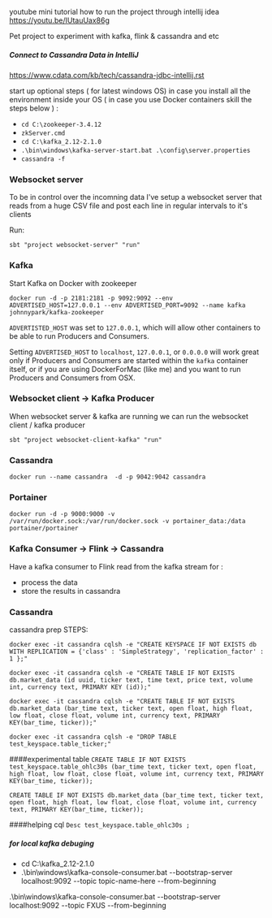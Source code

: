 youtube mini tutorial how to run the project through intellij idea https://youtu.be/IUtauUax86g

Pet project to experiment with kafka, flink & cassandra and etc 

##### Connect to Cassandra Data in IntelliJ
https://www.cdata.com/kb/tech/cassandra-jdbc-intellij.rst

 start up optional steps ( for latest windows OS) in case you install all the environment inside 
 your OS ( in case you use Docker containers skill the steps below ) : 
 - `cd C:\zookeeper-3.4.12`
 - `zkServer.cmd`
 - `cd C:\kafka_2.12-2.1.0`
 - `.\bin\windows\kafka-server-start.bat .\config\server.properties`
 - `cassandra -f`

### Websocket server

To be in control over the incomning data I've setup a websocket server that reads from a huge CSV file and post each line in regular intervals to it's clients

Run:

`sbt "project websocket-server" "run"`

### Kafka 

Start Kafka on Docker with zookeeper

`docker run -d -p 2181:2181 -p 9092:9092 --env ADVERTISED_HOST=127.0.0.1 --env ADVERTISED_PORT=9092 --name kafka johnnypark/kafka-zookeeper`

`ADVERTISTED_HOST` was set to `127.0.0.1`, which will allow other containers to be able to run Producers and Consumers.

Setting `ADVERTISED_HOST` to `localhost`, `127.0.0.1`, or `0.0.0.0` will work great only if Producers and Consumers are started within the `kafka` container itself, or if you are using DockerForMac (like me) and you want to run Producers and Consumers from OSX.


### Websocket client -> Kafka Producer

When websocket server & kafka are running we can run the websocket client / kafka producer


`sbt "project websocket-client-kafka" "run"`

### Cassandra

`docker run --name cassandra  -d -p 9042:9042 cassandra
`
### Portainer

`docker run -d -p 9000:9000 -v /var/run/docker.sock:/var/run/docker.sock -v portainer_data:/data portainer/portainer
`

### Kafka Consumer -> Flink -> Cassandra

Have a kafka consumer to Flink read from the kafka stream for :  
- process the data
- store the results in cassandra

### Cassandra 

 cassandra prep STEPS:
 
 `docker exec -it cassandra cqlsh -e "CREATE KEYSPACE IF NOT EXISTS db WITH
 REPLICATION = {'class' : 'SimpleStrategy', 'replication_factor' : 1 };"`
 
 `docker exec -it cassandra cqlsh -e "CREATE TABLE IF NOT EXISTS db.market_data (id uuid, ticker text, time text,
 price text, volume int, currency text, PRIMARY KEY (id));"`

 `docker exec -it cassandra cqlsh -e "CREATE TABLE IF NOT EXISTS  db.market_data (bar_time text, ticker text, open float, high float, low float, close float, volume int, currency text, PRIMARY KEY(bar_time, ticker));"`
 

 `docker exec -it cassandra cqlsh -e "DROP TABLE test_keyspace.table_ticker;"`


####experimental table 
 `CREATE TABLE IF NOT EXISTS test_keyspace.table_ohlc30s (bar_time text, ticker text, open float, 
 high float, low float, close float, volume int, currency text, PRIMARY KEY(bar_time, ticker));`
 
 `CREATE TABLE IF NOT EXISTS db.market_data (bar_time text, ticker text, open float, high float, low float, close float, volume int, currency text, PRIMARY KEY(bar_time, ticker));`

####helping cql 
`Desc test_keyspace.table_ohlc30s ;`


##### for local kafka debuging 
- cd C:\kafka_2.12-2.1.0
- .\bin\windows\kafka-console-consumer.bat --bootstrap-server localhost:9092 --topic 
topic-name-here --from-beginning

 .\bin\windows\kafka-console-consumer.bat --bootstrap-server localhost:9092 --topic FXUS --from-beginning


